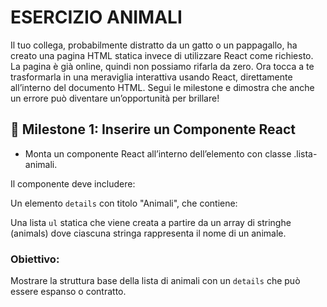 # ESERCIZIO ANIMALI

Il tuo collega, probabilmente distratto da un gatto o un pappagallo, ha creato una pagina HTML statica invece di utilizzare React come richiesto. La pagina è già online, quindi non possiamo rifarla da zero. Ora tocca a te trasformarla in una meraviglia interattiva usando React, direttamente all’interno del documento HTML. Segui le milestone e dimostra che anche un errore può diventare un’opportunità per brillare!

## 📌 Milestone 1: Inserire un Componente React

- Monta un componente React all’interno dell’elemento con classe .lista-animali.

Il componente deve includere:

Un elemento `details` con titolo "Animali", che contiene:

Una lista `ul` statica che viene creata a partire da un array di stringhe (animals) dove ciascuna stringa rappresenta il nome di un animale.

### Obiettivo:

Mostrare la struttura base della lista di animali con un `details` che può essere espanso o contratto.
